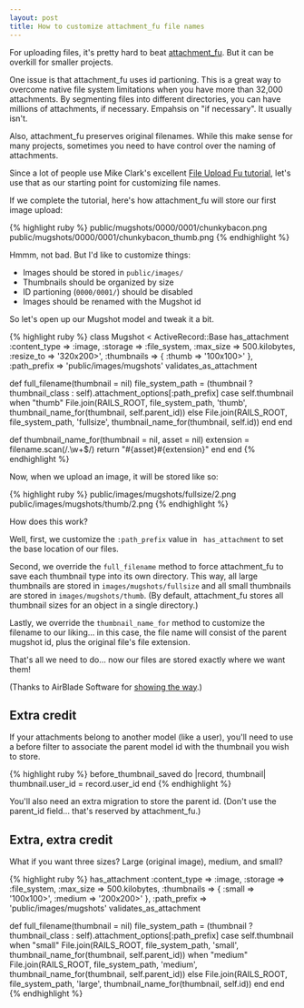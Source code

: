 ```yaml
--- 
layout: post
title: How to customize attachment_fu file names
---
```

For uploading files, it's pretty hard to beat [attachment_fu](http://svn.techno-weenie.net/projects/plugins/attachment_fu/). But it can be overkill for smaller projects.

One issue is that attachment_fu uses id partioning. This is a great way to overcome native file system limitations when you have more than 32,000 attachments. By segmenting files into different directories, you can have millions of attachments, if necessary. Empahsis on "if necessary". It usually isn't.

Also, attachment_fu preserves original filenames. While this make sense for many projects, sometimes you need to have control over the naming of attachments.

Since a lot of people use Mike Clark's excellent [File Upload Fu tutorial](http://clarkware.com/cgi/blosxom/2007/02/24), let's use that as our starting point for customizing file names.

If we complete the tutorial, here's how attachment_fu will store our first image upload:

{% highlight ruby %}
public/mugshots/0000/0001/chunkybacon.png
public/mugshots/0000/0001/chunkybacon_thumb.png
{% endhighlight %}

Hmmm, not bad. But I'd like to customize things:

+ Images should be stored in <code>public/images/</code>
+ Thumbnails should be organized by size
+ ID partioning (<code>0000/0001/</code>) should be disabled
+ Images should be renamed with the Mugshot id

So let's open up our Mugshot model and tweak it a bit.

{% highlight ruby %}
class Mugshot < ActiveRecord::Base
  has_attachment :content_type => :image,
                 :storage => :file_system,
                 :max_size => 500.kilobytes,
                 :resize_to => '320x200>',
                 :thumbnails => { :thumb => '100x100>' },
                 :path_prefix => 'public/images/mugshots'
  validates_as_attachment

  def full_filename(thumbnail = nil)
    file_system_path = (thumbnail ? thumbnail_class : self).attachment_options[:path_prefix]
    case self.thumbnail
    when "thumb"
      File.join(RAILS_ROOT, file_system_path, 'thumb', thumbnail_name_for(thumbnail, self.parent_id))
    else
      File.join(RAILS_ROOT, file_system_path, 'fullsize', thumbnail_name_for(thumbnail, self.id))
    end
  end

  def thumbnail_name_for(thumbnail = nil, asset = nil)
    extension = filename.scan(/\.\w+$/)
    return "#{asset}#{extension}"
  end
end
{% endhighlight %}

Now, when we upload an image, it will be stored like so:

{% highlight ruby %}
public/images/mugshots/fullsize/2.png
public/images/mugshots/thumb/2.png
{% endhighlight %}

How does this work?

Well, first, we customize the <code>:path\_prefix</code> value in <code> has_attachment</code> to set the base location of our files.

Second, we override the <code>full\_filename</code> method to force attachment\_fu to save each thumbnail type into its own directory. This way, all large thumbnails are stored in <code>images/mugshots/fullsize</code> and all small thumbnails are stored in <code>images/mugshots/thumb</code>. (By default, attachment\_fu stores all thumbnail sizes for an object in a single directory.)

Lastly, we override the <code>thumbnail\_name\_for</code> method to customize the filename to our liking... in this case, the file name will consist of the parent mugshot id, plus the original file's file extension.

That's all we need to do... now our files are stored exactly where we want them!

(Thanks to AirBlade Software for [showing the way](http://blog.airbladesoftware.com/2007/6/20/how-to-store-thumbnails-and-full-size-images-in-different-directories-with-attachment_fu).)

<h2>Extra credit</h2>

If your attachments belong to another model (like a user), you'll need to use a before filter to associate the parent model id with the thumbnail you wish to store.

{% highlight ruby %}
before_thumbnail_saved do |record, thumbnail|
  thumbnail.user_id = record.user_id
end
{% endhighlight %}

You'll also need an extra migration to store the parent id. (Don't use the parent\_id field... that's reserved by attachment_fu.)

<h2>Extra, extra credit</h2>

What if you want three sizes? Large (original image), medium, and small?

{% highlight ruby %}
has_attachment :content_type => :image,
               :storage => :file_system,
               :max_size => 500.kilobytes,
               :thumbnails => { :small => '100x100>', :medium => '200x200>' },
               :path_prefix => 'public/images/mugshots'
validates_as_attachment

def full_filename(thumbnail = nil)
  file_system_path = (thumbnail ? thumbnail_class : self).attachment_options[:path_prefix]
  case self.thumbnail
  when "small"
    File.join(RAILS_ROOT, file_system_path, 'small', thumbnail_name_for(thumbnail, self.parent_id))
  when "medium"
    File.join(RAILS_ROOT, file_system_path, 'medium', thumbnail_name_for(thumbnail, self.parent_id))
  else
    File.join(RAILS_ROOT, file_system_path, 'large', thumbnail_name_for(thumbnail, self.id))
  end
end
{% endhighlight %}
